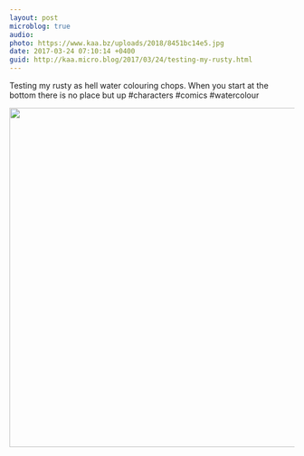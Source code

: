 ```yaml
---
layout: post
microblog: true
audio: 
photo: https://www.kaa.bz/uploads/2018/8451bc14e5.jpg
date: 2017-03-24 07:10:14 +0400
guid: http://kaa.micro.blog/2017/03/24/testing-my-rusty.html
---
```

Testing my rusty as hell water colouring chops. When you start at the bottom there is no place but up #characters #comics #watercolour

<img src="https://www.kaa.bz/uploads/2018/8451bc14e5.jpg" width="600" height="600" />
